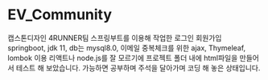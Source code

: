 # EV_Community

캡스톤디자인 4RUNNER팀
스프링부트를 이용해 작업한 로그인 회원가입
springboot, jdk 11, db는 mysql8.0, 이메일 중복체크를 위한 ajax, Thymeleaf, lombok 이용
리액트나 node.js를 잘 모르기에 프로젝트 폴더 내에 html파일을 만들어서 테스트 해 보았습니다.
가능하면 공부하며 주석을 달아가며 코딩 해 놓은 상태입니다.
